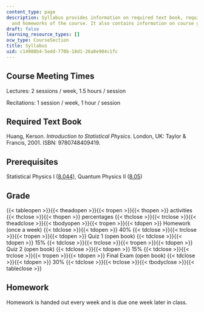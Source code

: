 ```yaml
---
content_type: page
description: Syllabus provides information on required text book, required courses,
  and homeworks of the course. It also contains information on course grading policy.
draft: false
learning_resource_types: []
ocw_type: CourseSection
title: Syllabus
uid: c14988b4-5edd-770b-18d1-26a8e904c1fc
---
```

## Course Meeting Times

Lectures: 2 sessions / week, 1.5 hours / session

Recitations: 1 session / week, 1 hour / session

## Required Text Book

Huang, Kerson. _Introduction to Statistical Physics_. London, UK: Taylor & Francis, 2001. ISBN: 9780748409419.

## Prerequisites

Statistical Physics I ([8.044](/courses/8-044-statistical-physics-i-spring-2013)), Quantum Physics II ([8.05](/courses/8-05-quantum-physics-ii-fall-2013))

## Grade

{{< tableopen >}}{{< theadopen >}}{{< tropen >}}{{< thopen >}}
activities
{{< thclose >}}{{< thopen >}}
percentages
{{< thclose >}}{{< trclose >}}{{< theadclose >}}{{< tbodyopen >}}{{< tropen >}}{{< tdopen >}}
Homework (once a week)
{{< tdclose >}}{{< tdopen >}}
40%
{{< tdclose >}}{{< trclose >}}{{< tropen >}}{{< tdopen >}}
Quiz 1 (open book)
{{< tdclose >}}{{< tdopen >}}
15%
{{< tdclose >}}{{< trclose >}}{{< tropen >}}{{< tdopen >}}
Quiz 2 (open book)
{{< tdclose >}}{{< tdopen >}}
15%
{{< tdclose >}}{{< trclose >}}{{< tropen >}}{{< tdopen >}}
Final Exam (open book)
{{< tdclose >}}{{< tdopen >}}
30%
{{< tdclose >}}{{< trclose >}}{{< tbodyclose >}}{{< tableclose >}}

## Homework

Homework is handed out every week and is due one week later in class.